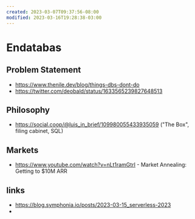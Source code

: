 ```yaml
---
created: 2023-03-07T09:37:56-08:00
modified: 2023-03-16T19:28:38-03:00
---
```


# Endatabas

## Problem Statement

- https://www.thenile.dev/blog/things-dbs-dont-do
- https://twitter.com/deobald/status/1633565239827648513

## Philosophy

- https://social.coop/@luis_in_brief/109980055433935059 ("The Box", filing cabinet, SQL)

## Markets

- https://www.youtube.com/watch?v=nLt1ramGtrI - Market Annealing: Getting to $10M ARR


## links

- https://blog.symphonia.io/posts/2023-03-15_serverless-2023
-
